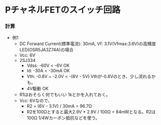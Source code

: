# PチャネルFETのスイッチ回路
### 計算
- 例1
  - DC Forward Current(標準電流): 30mA, Vf: 3.1V(Vfmax:3.6V)の高輝度LED(OSR5JA3Z74A)の場合
  - Vcc: 6V
  - 2SJ334
    - Vdss: -60V < -6V OK
    - Id: -30A < -30mA OK
    - Vth: -0.8V ~ -2.0V < -(6V - 5V) Vthが-0.8Vのとき、少し流れるかも。
    - 4V駆動 OK
  - R1はおそらく何でもいい 1kとかを入れておく。
  - Vcc: 6Vなので、
    - R2 = (6V - 3.1V) / 30mA = 96.7Ω
    - R2を100Ωとすると最大2.9V * 2.9V / 100Ω = 84mWとなる。R2は100Ω 1/4Wカーボン抵抗などを使う。
